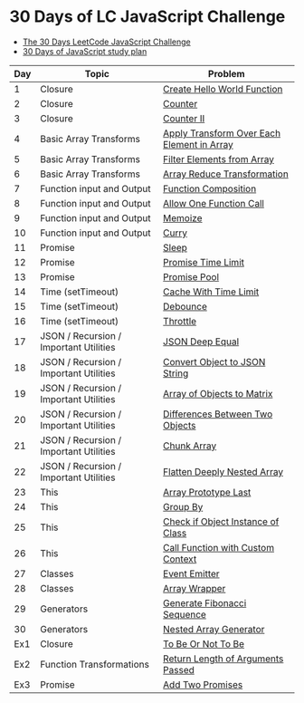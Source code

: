 # 30 Days of LC JavaScript Challenge

- [The 30 Days LeetCode JavaScript Challenge](https://leetcode.com/discuss/study-guide/3458761/)
- [30 Days of JavaScript study plan](https://leetcode.com/studyplan/30-days-of-javascript/)

| Day | Topic                                  | Problem                                                                                                       |
| --- | -------------------------------------- | ------------------------------------------------------------------------------------------------------------- |
| 1   | Closure                                | [Create Hello World Function](./problems/Day1)                                                                |
| 2   | Closure                                | [Counter](./problems/Day2)                                                                                    |
| 3   | Closure                                | [Counter II](./problems/Day3)                                                                                 |
| 4   | Basic Array Transforms                 | [Apply Transform Over Each Element in Array](./problems/Day4)                                                 |
| 5   | Basic Array Transforms                 | [Filter Elements from Array](./problems/Day5)                                                                 |
| 6   | Basic Array Transforms                 | [Array Reduce Transformation](./problems/Day6)                                                                |
| 7   | Function input and Output              | [Function Composition](./problems/Day7)                                                                       |
| 8   | Function input and Output              | [Allow One Function Call](./problems/Day8)                                                                    |
| 9   | Function input and Output              | [Memoize](./problems/Day9)                                                                                    |
| 10  | Function input and Output              | [Curry](./problems/Day10)                                                                                     |
| 11  | Promise                                | [Sleep](./problems/Day11)                                                                                     |
| 12  | Promise                                | [Promise Time Limit](./problems/Day12)                                                                        |
| 13  | Promise                                | [Promise Pool](./problems/Day13)                                                                              |
| 14  | Time (setTimeout)                      | [Cache With Time Limit](./problems/Day14)                                                                     |
| 15  | Time (setTimeout)                      | [Debounce](./problems/Day15)                                                                                  |
| 16  | Time (setTimeout)                      | [Throttle](./problems/Day16)                                                                                  |
| 17  | JSON / Recursion / Important Utilities | [JSON Deep Equal](./problems/Day17)                                                                           |
| 18  | JSON / Recursion / Important Utilities | [Convert Object to JSON String](./problems/Day18)                                                             |
| 19  | JSON / Recursion / Important Utilities | [Array of Objects to Matrix](./problems/Day19)                                                                |
| 20  | JSON / Recursion / Important Utilities | [Differences Between Two Objects](./problems/Day20)                                                           |
| 21  | JSON / Recursion / Important Utilities | [Chunk Array](./problems/Day21)                                                                               |
| 22  | JSON / Recursion / Important Utilities | [Flatten Deeply Nested Array](./problems/Day22)                                                               |
| 23  | This                                   | [Array Prototype Last](./problems/Day23)                                                                      |
| 24  | This                                   | [Group By](./problems/Day24)                                                                                  |
| 25  | This                                   | [Check if Object Instance of Class](./problems/Day25)                                                         |
| 26  | This                                   | [Call Function with Custom Context](./problems/Day26)                                                         |
| 27  | Classes                                | [Event Emitter](./problems/Day27)                                                                             |
| 28  | Classes                                | [Array Wrapper](./problems/Day28)                                                                             |
| 29  | Generators                             | [Generate Fibonacci Sequence](./problems/Day29)                                                               |
| 30  | Generators                             | [Nested Array Generator](./problems/Day30)                                                                    |
| Ex1 | Closure                                | [To Be Or Not To Be](./problems/Extra/%5B2704%5D%20To%20Be%20Or%20Not%20To%20Be/)                             |
| Ex2 | Function Transformations               | [Return Length of Arguments Passed](./problems/Extra/%5B2703%5D%20Return%20Length%20of%20Arguments%20Passed/) |
| Ex3 | Promise                                | [Add Two Promises](./problems/Extra/%5B2723%5D%20Add%20Two%20Promises/)                                       |
